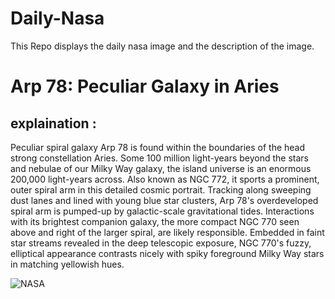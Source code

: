 # Daily-Nasa

This Repo displays the daily nasa image and the description of the image.

<!--NASA-->
# Arp 78: Peculiar Galaxy in Aries
## explaination :

Peculiar spiral galaxy Arp 78 is found within the boundaries of the head strong constellation Aries. Some 100 million light-years beyond the stars and nebulae of our Milky Way galaxy, the island universe is an enormous 200,000 light-years across. Also known as NGC 772, it sports a prominent, outer spiral arm in this detailed cosmic portrait. Tracking along sweeping dust lanes and lined with young blue star clusters, Arp 78's overdeveloped spiral arm is pumped-up by galactic-scale gravitational tides. Interactions with its brightest companion galaxy, the more compact NGC 770 seen above and right of the larger spiral, are likely responsible. Embedded in faint star streams revealed in the deep telescopic exposure, NGC 770's fuzzy, elliptical appearance contrasts nicely with spiky foreground Milky Way stars in matching yellowish hues.

![NASA](https://apod.nasa.gov/apod/image/2302/NGC772-L2bh-RGB-19-8aT-cC1024.jpg)
<!--/NASA-->